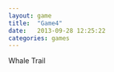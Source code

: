 ```yaml
---
layout: game
title:  "Game4"
date:   2013-09-28 12:25:22
categories: games
---
```


<p>Whale Trail</p>